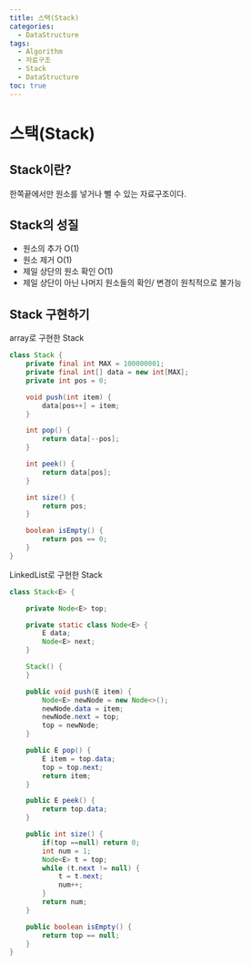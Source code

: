```yaml
---
title: 스택(Stack)
categories:
  - DataStructure
tags:
  - Algorithm
  - 자료구조
  - Stack
  - DataStructure
toc: true
---
```


# 스택(Stack)

## Stack이란?
한쪽끝에서만 원소를 넣거나 뺄 수 있는 자료구조이다.  


## Stack의 성질
- 원소의 추가 O(1)
- 원소 제거 O(1)
- 제일 상단의 원소 확인 O(1)
- 제일 상단이 아닌 나머지 원소들의 확인/ 변경이 원칙적으로 불가능


## Stack 구현하기
array로 구현한 Stack
```java
class Stack {
    private final int MAX = 100000001;
    private final int[] data = new int[MAX];
    private int pos = 0;

    void push(int item) {
        data[pos++] = item;
    }

    int pop() {
        return data[--pos];
    }

    int peek() {
        return data[pos];
    }

    int size() {
        return pos;
    }

    boolean isEmpty() {
        return pos == 0;
    }
}
```

LinkedList로 구현한 Stack
```java
class Stack<E> {

    private Node<E> top;

    private static class Node<E> {
        E data;
        Node<E> next;
    }

    Stack() {
    }

    public void push(E item) {
        Node<E> newNode = new Node<>();
        newNode.data = item;
        newNode.next = top;
        top = newNode;
    }

    public E pop() {
        E item = top.data;
        top = top.next;
        return item;
    }

    public E peek() {
        return top.data;
    }

    public int size() {
        if(top ==null) return 0;
        int num = 1;
        Node<E> t = top;
        while (t.next != null) {
            t = t.next;
            num++;
        }
        return num;
    }

    public boolean isEmpty() {
        return top == null;
    }
}
```